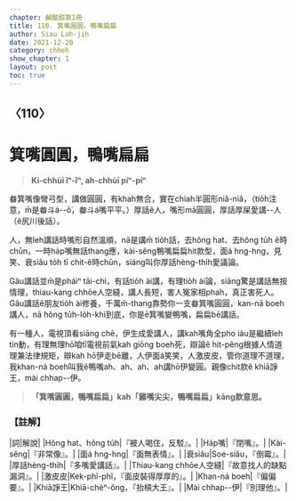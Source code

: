 ```yaml
---
chapter: 鹹酸甜第1冊
title: 110. 箕嘴圓圓，鴨嘴扁扁
author: Siau Lah-jih
date: 2021-12-20
category: chheh
show_chapter: 1
layout: post
toc: true
---
```

  
## 〈110〉
# 箕嘴圓圓，鴨嘴扁扁
>**Ki-chhùi îⁿ-îⁿ, ah-chhùi píⁿ-píⁿ**
 
畚箕嘴像彎弓型，講做圓圓，有khah無合，實在chiah半圓形niâ-niâ，（tio̍h注意，m̄是畚斗á--ō͘，畚斗á嘴平平。）厚話ê人，嘴形mā圓圓，厚話厚屎愛講--人（ê尻川後話）。

人，無leh講話時嘴形自然溫順，nā是講m̄ tio̍h話，去hông hat、去hông tu̍h ê時chūn，一時ha̍p嘴無話thang應，kài-sêng鴨嘴扁扁hit款型，面á hng-hng，見笑、衰siâu to̍h tī chit-ê時chūn，siáng叫你厚話hèng-thi̍h愛議論。

Gâu講話並m̄是pháiⁿ tāi-chì，有話tio̍h ài講，有理tio̍h ài論，siāng驚是講話無按情理，thiau-kang chhōe人空縫，講人長短，害人冤家相phah，真正害死人。Gâu講話ê朋友tio̍h ài修養，千萬m̄-thang靠勢你一支畚箕嘴圓圓，kan-nā boeh講人，nā hông tu̍h-lo̍h-khì到底，你是ē箕嘴變鴨嘴，扁扁bē講話。

有一種人，電視頂看siāng chē，伊生成愛講人，講kah嘴角全pho iáu是繼續leh tín動，有理無理hō͘咱tī電視前氣kah giōng boeh死，辯論ê hit-pêng根據人情道理兼法律規矩，辯kah hō͘伊走bē離，人伊面á笑笑，人激皮皮，管你道理不道理，我khan-ná boeh叫我ê鴨嘴ah、ah、ah、ah講hō͘伊變圓。親像chit款ê khiā諍王，mài chhap--伊。

>**「箕嘴圓圓，鴨嘴扁扁」kah「雞嘴尖尖，鴨嘴扁扁」kāng款意思。**

### 【註解】

|詞|解說|
|Hông hat、hông tu̍h|『被人喝住，反駁』。|
|Ha̍p嘴|『閉嘴』。|
|Kài-sêng|『非常像』。|
|面á hng-hng|『面無表情』。|
|衰siâu|Soe-siâu，『倒霉』。|
|厚話hèng-thi̍h|『多嘴愛講話』。|
|Thiau-kang chhōe人空縫|『故意找人的缺點漏洞』。|
|激皮皮|Kek-phî-phî，『面皮裝得厚厚的』。|
|Khan-ná boeh|『偏偏要』。|
|Khiā諍王|Khiā-chèⁿ-ông，『抬槓大王』。|
|Mài chhap--伊|『別理他』。|